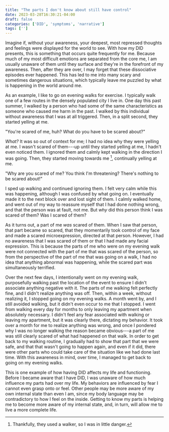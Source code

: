 ```yaml
---
title: "The parts I don't know about still have control"
date: 2023-03-28T16:30:21-04:00
draft: false
categories: ['DID', 'symptoms', 'narrative']
tags: ['']
---
```


Imagine if, without your awareness, your deepest, most repressed thoughts and feelings were displayed for the world to see. With how my DID presents, this is something that occurs quite frequently for me. Because much of my most difficult emotions are separated from the core me, I am usually unaware of them until they surface and they're in the forefront of my awareness. Then, after they are over, I may forget that these dissociative episodes ever happened. This has led to me into many scary and sometimes dangerous situations, which typically leave me puzzled by what is happening in the world around me.

As an example, I like to go on evening walks for exercise. I typically walk one of a few routes in the densely populated city I live in. One day this past summer, I walked by a person who had some of the same characteristics as someone who caused me harm in the past. I walked by this individual without awareness that I was at all triggered. Then, in a split second, they started yelling at me. 

"You're scared of me, huh? What do you have to be scared about?"

_What?_ It was so out of context for me; I had no idea why they were yelling at me. I wasn't scared of them---up until they started yelling at me, I hadn't even noticed them. I ignored them and calmly kept walking in the direction I was going. Then, they started moving towards me [^1], continually yelling at me. 

[^1]: Thankfully, they used a walker, so I was in little danger.

"Why are you scared of me? You think I'm threatening? There's nothing to be scared about!"


I sped up walking and continued ignoring them. I felt very calm while this was happening, although I was confused by what going on. I eventually made it to the next block over and lost sight of them. I calmly walked home, and went out of my way to reassure myself that I had done nothing wrong, and that the person was at fault, not me. But _why_ did this person think I was scared of them? Was I scared of them? 

As it turns out, a part of me _was_ scared of them. When I saw that person, that part became so scared, that they momentarily took control of my face and made a scared microexpression, directed at that person. However, I had no awareness that I was scared of them or that I had made any facial expression. This is because the parts of me who were on my evening walk were not connected with the part of me that was scared of the person, so from the perspective of the part of me that was going on a walk, I had no idea that anything abnormal was happening, while the scared part was simultaneously terrified.

Over the next few days, I intentionally went on my evening walk, purposefully walking past the location of the event to ensure I didn't associate anything negative with it. The parts of me walking felt perfectly fine, and I didn't realize anything was off. 
Then, within a week, without realizing it, I stopped going on my evening walks. A month went by, and I still avoided walking, but it didn't even occur to me that I stopped.
I went from walking every day for months to only leaving my apartment when absolutely necessary. I didn't feel any fear associated with walking or leaving my apartment, but it was clearly there, dictating my behavior. It took over a month for me to realize anything was wrong, and once I pondered why I was no longer walking the reason became obvious---a part of me was still clearly scared of what had happened on that walk. 
In order to get back to my walking routine, I gradually had to show that part that we were safe, and that that wasn't going to happen again, and even if it did, there were other parts who could take care of the situation like we had done last time. With this awareness in mind, over time, I managed to get back to going on my evening walks.

This is one example of how having DID affects my life and functioning. Before I became aware that I have DID, I was unaware of how much influence my parts had over my life. My behaviors are influenced by fear I cannot even grasp onto or feel. Other people may be more aware of my own internal state than even I am, since my body language may be contradictory to how I feel on the inside. 
Getting to know my parts is helping me to become more aware of my internal state, and, in turn, will allow me to live a more complete life.




<!--



It's not that I as a whole am not experiencing this fear; rather I simply am not connected with it. 


_Yeah, sure. You're chasing and yelling at me. Clearly there's something to be scared about_.
---my months long routine of going on an eveng walk ended, and I genuinely didn't even notice. I felt no fear associated with walking, but my behavior was controlled by the fear of that event occurring again, held by a part of me who wasn't connected with the core me.

About a month into stopping, I suddenly realized that I hadn't gone on a walk in a long time.
However, beyond my awareness, a part was terrified.  

 being mindful of my surroundings. I forced myself to walk past the location of the event again, trying to disassociate it with fear. 

I feel as though this is a classic example for how I ---my deepest emotions and fears, that I am not even aware of, can show up on my face for others to see without me even realizing it. 
One of the ways I experience DID is that the parts of me who hold onto traumatic memories and emotions are separated from the parts of me who 
-->
